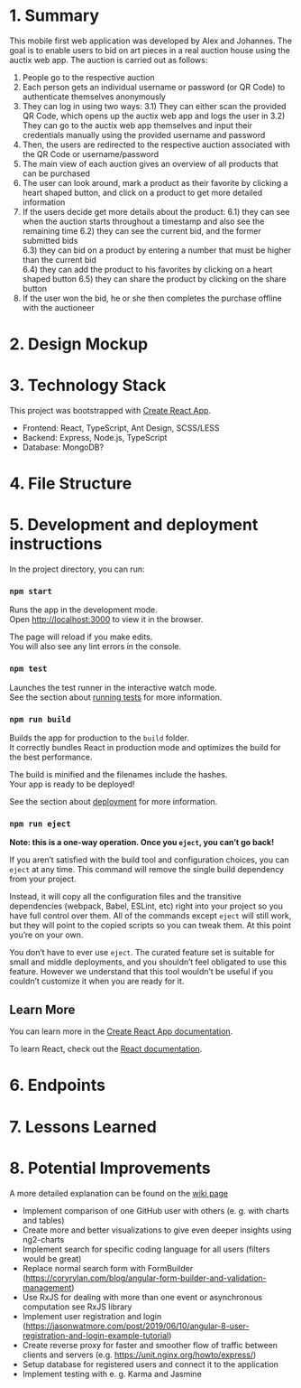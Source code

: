 # 1. Summary
This mobile first web application was developed by Alex and Johannes.
The goal is to enable users to bid on art pieces in a real auction house using the auctix web app.
The auction is carried out as follows:
1) People go to the respective auction 
2) Each person gets an individual username or password (or QR Code) to authenticate themselves anonymously
3) They can log in using two ways:
3.1) They can either scan the provided QR Code, which opens up the auctix web app and logs the user in
3.2) They can go to the auctix web app themselves and input their credentials manually using the provided username and password
4) Then, the users are redirected to the respective auction associated with the QR Code or username/password   
4) The main view of each auction gives an overview of all products that can be purchased
5) The user can look around, mark a product as their favorite by clicking a heart shaped button, and click on a product to  get more detailed information
6) If the users decide get more details about the product:
6.1) they can see when the auction starts throughout a timestamp and also see the remaining time
6.2) they can see the current bid, and the former submitted bids   
6.3) they can bid on a product by entering a number that must be higher than the current bid  
6.4) they can add the product to his favorites by clicking on a heart shaped button
6.5) they can share the product by clicking on the share button
7) If the user won the bid, he or she then completes the purchase offline with the auctioneer

# 2. Design Mockup

# 3. Technology Stack
This project was bootstrapped with [Create React App](https://github.com/facebook/create-react-app).
* Frontend: React, TypeScript, Ant Design, SCSS/LESS
* Backend: Express, Node.js, TypeScript
* Database: MongoDB?

# 4. File Structure

# 5. Development and deployment instructions
In the project directory, you can run:

### `npm start`

Runs the app in the development mode.\
Open [http://localhost:3000](http://localhost:3000) to view it in the browser.

The page will reload if you make edits.\
You will also see any lint errors in the console.

### `npm test`

Launches the test runner in the interactive watch mode.\
See the section about [running tests](https://facebook.github.io/create-react-app/docs/running-tests) for more information.

### `npm run build`

Builds the app for production to the `build` folder.\
It correctly bundles React in production mode and optimizes the build for the best performance.

The build is minified and the filenames include the hashes.\
Your app is ready to be deployed!

See the section about [deployment](https://facebook.github.io/create-react-app/docs/deployment) for more information.

### `npm run eject`

**Note: this is a one-way operation. Once you `eject`, you can’t go back!**

If you aren’t satisfied with the build tool and configuration choices, you can `eject` at any time. This command will remove the single build dependency from your project.

Instead, it will copy all the configuration files and the transitive dependencies (webpack, Babel, ESLint, etc) right into your project so you have full control over them. All of the commands except `eject` will still work, but they will point to the copied scripts so you can tweak them. At this point you’re on your own.

You don’t have to ever use `eject`. The curated feature set is suitable for small and middle deployments, and you shouldn’t feel obligated to use this feature. However we understand that this tool wouldn’t be useful if you couldn’t customize it when you are ready for it.

## Learn More

You can learn more in the [Create React App documentation](https://facebook.github.io/create-react-app/docs/getting-started).

To learn React, check out the [React documentation](https://reactjs.org/).

# 6. Endpoints

# 7. Lessons Learned

# 8. Potential Improvements
A more detailed explanation can be found on the [wiki page](https://github.com/johannesstroebele91/GitHubUserDashboard/wiki/Potential-enhancement)
* Implement comparison of one GitHub user with others (e. g. with charts and tables)
* Create more and better visualizations to give even deeper insights using ng2-charts
* Implement search for specific coding language for all users (filters would be great)
* Replace normal search form with FormBuilder (https://coryrylan.com/blog/angular-form-builder-and-validation-management)
* Use RxJS for dealing with more than one event or asynchronous computation see RxJS library
* Implement user registration and login (https://jasonwatmore.com/post/2019/06/10/angular-8-user-registration-and-login-example-tutorial)
* Create reverse proxy for faster and smoother flow of traffic between clients and servers (e.g. https://unit.nginx.org/howto/express/)
* Setup database for registered users and connect it to the application
* Implement testing with e. g. Karma and Jasmine
